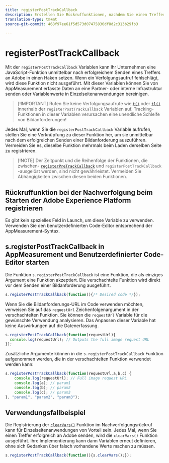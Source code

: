 ```yaml
---
title: registerPostTrackCallback
description: Erstellen Sie Rückruffunktionen, nachdem Sie einen Treffer an Adobe gesendet haben.
translation-type: tm+mt
source-git-commit: 468f97ee61f5d573d07475836df8d2c313b29fb3

---
```



# registerPostTrackCallback

Mit der `registerPostTrackCallback` Variablen kann Ihr Unternehmen eine JavaScript-Funktion unmittelbar nach erfolgreichem Senden eines Treffers an Adobe in einen Haken setzen. Wenn ein Verfolgungsaufruf fehlschlägt, wird diese Funktion nicht ausgeführt. Mit dieser Variablen können Sie von AppMeasurement erfasste Daten an eine Partner- oder interne Infrastruktur senden oder Variablenwerte in Einzelseitenanwendungen bereinigen.

> [!IMPORTANT] Rufen Sie keine Verfolgungsaufrufe wie [`t()`](t-method.md) oder [`tl()`](tl-method.md) innerhalb der `registerPostTrackCallback` Variablen auf. Tracking-Funktionen in dieser Variablen verursachen eine unendliche Schleife von Bildanforderungen!

Jedes Mal, wenn Sie die `registerPostTrackCallback` Variable aufrufen, stellen Sie eine Verknüpfung zu dieser Funktion her, um sie unmittelbar nach dem erfolgreichen Senden einer Bildanforderung auszuführen. Vermeiden Sie es, dieselbe Funktion mehrmals beim Laden derselben Seite zu registrieren.

> [!NOTE] Der Zeitpunkt und die Reihenfolge der Funktionen, die zwischen- [`registerPreTrackCallback`](registerpretrackcallback.md) und `registerPostTrackCallback` -ausgelöst werden, sind nicht gewährleistet. Vermeiden Sie Abhängigkeiten zwischen diesen beiden Funktionen.

## Rückruffunktion bei der Nachverfolgung beim Starten der Adobe Experience Platform registrieren

Es gibt kein spezielles Feld in Launch, um diese Variable zu verwenden. Verwenden Sie den benutzerdefinierten Code-Editor entsprechend der AppMeasurement-Syntax.

## s.registerPostTrackCallback in AppMeasurement und Benutzerdefinierter Code-Editor starten

Die Funktion `s.registerPostTrackCallback` ist eine Funktion, die als einziges Argument eine Funktion akzeptiert. Die verschachtelte Funktion wird direkt vor dem Senden einer Bildanforderung ausgeführt.

```js
s.registerPostTrackCallback(function(){/* Desired code */});
```

Wenn Sie die Bildanforderungs-URL im Code verwenden möchten, verweisen Sie auf das `requestUrl` Zeichenfolgenargument in der verschachtelten Funktion. Sie können die `requestUrl` Variable für die gewünschte Verwendung analysieren. Das Anpassen dieser Variable hat keine Auswirkungen auf die Datenerfassung.

```js
s.registerPostTrackCallback(function(requestUrl){
  console.log(requestUrl); // Outputs the full image request URL
});
```

Zusätzliche Argumente können in die `s.registerPostTrackCallback` Funktion aufgenommen werden, die in der verschachtelten Funktion verwendet werden kann:

```js
s.registerPostTrackCallback(function(requestUrl,a,b,c) {
    console.log(requestUrl); // Full image request URL
    console.log(a); // param1
    console.log(b); // param2
    console.log(c); // param3
}, "param1", "param2", "param3");
```

## Verwendungsfallbeispiel

Die Registrierung der [`clearVars()`](clearvars.md) Funktion im Nachverfolgungsrückruf kann für Einzelseitenanwendungen von Vorteil sein. Jedes Mal, wenn Sie einen Treffer erfolgreich an Adobe senden, wird die `clearVars()` Funktion ausgeführt. Ihre Implementierung kann dann Variablen erneut definieren, ohne sich Gedanken über falsch vorhandene Werte machen zu müssen.

```js
s.registerPostTrackCallback(function(){s.clearVars();});
```
